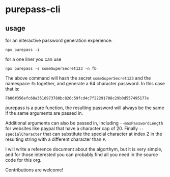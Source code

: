 # purepass-cli

## usage

for an interactive password generation experience:
```
npx purepass -i
```

for a one liner you can use 
```
npx purepass -s someSuperSecret123 -n fb
```


The above command will hash the secret `someSuperSecret123` and the namespace `fb` together, and generate a 64 character password. In this case that is:

```
Fb06#356efc68a3516973780bc826c59fcd4c7f22291708c29b0d557495177e
```

purepass is a pure function, the resulting password will always be the same if the same arguments are passed in.

Additional arguments can also be passed in, including ```--maxPasswordLength``` for websites like paypal that have a character cap of 20. Finally `--specialCharacter` that can substitute the special character at index 2 in the resulting string with a different character than `#`.

I will write a reference document about the algorthym, but it is very simple, and for those interested you can probably find all you need in the source code for this org.

Contributions are welcome!